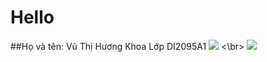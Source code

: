 # Hello 
##Họ và tên: Vũ Thị Hương Khoa
Lớp DI2095A1
![](https://github-stats-alpha.vercel.app/api?username={your-github-username})
 <\br>
![](https://user-images.githubusercontent.com/5713670/87202985-820dcb80-c2b6-11ea-9f56-7ec461c497c3.gif)
